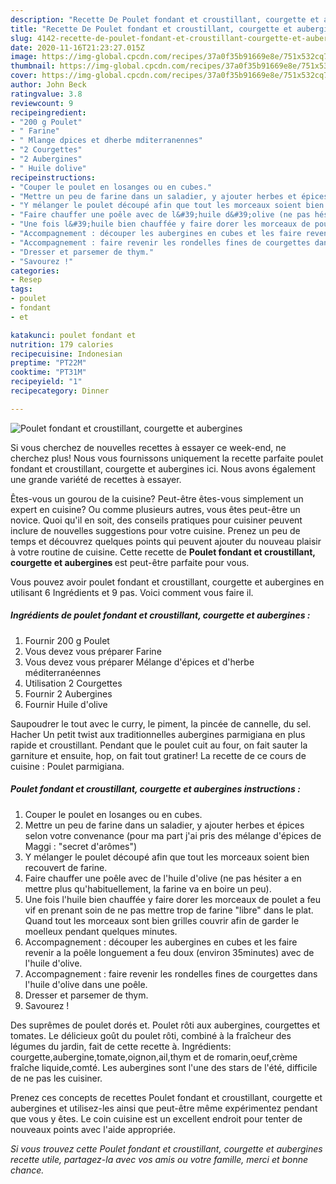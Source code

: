 ```yaml
---
description: "Recette De Poulet fondant et croustillant, courgette et aubergines"
title: "Recette De Poulet fondant et croustillant, courgette et aubergines"
slug: 4142-recette-de-poulet-fondant-et-croustillant-courgette-et-aubergines
date: 2020-11-16T21:23:27.015Z
image: https://img-global.cpcdn.com/recipes/37a0f35b91669e8e/751x532cq70/poulet-fondant-et-croustillant-courgette-et-aubergines-photo-principale-de-la-recette.jpg
thumbnail: https://img-global.cpcdn.com/recipes/37a0f35b91669e8e/751x532cq70/poulet-fondant-et-croustillant-courgette-et-aubergines-photo-principale-de-la-recette.jpg
cover: https://img-global.cpcdn.com/recipes/37a0f35b91669e8e/751x532cq70/poulet-fondant-et-croustillant-courgette-et-aubergines-photo-principale-de-la-recette.jpg
author: John Beck
ratingvalue: 3.8
reviewcount: 9
recipeingredient:
- "200 g Poulet"
- " Farine"
- " Mlange dpices et dherbe mditerranennes"
- "2 Courgettes"
- "2 Aubergines"
- " Huile dolive"
recipeinstructions:
- "Couper le poulet en losanges ou en cubes."
- "Mettre un peu de farine dans un saladier, y ajouter herbes et épices selon votre convenance (pour ma part j&#39;ai pris des mélange d&#39;épices de Maggi : &#34;secret d&#39;arômes&#34;)"
- "Y mélanger le poulet découpé afin que tout les morceaux soient bien recouvert de farine."
- "Faire chauffer une poêle avec de l&#39;huile d&#39;olive (ne pas hésiter a en mettre plus qu&#39;habituellement, la farine va en boire un peu)."
- "Une fois l&#39;huile bien chauffée y faire dorer les morceaux de poulet a feu vif en prenant soin de ne pas mettre trop de farine &#34;libre&#34; dans le plat. Quand tout les morceaux sont bien grilles couvrir afin de garder le moelleux pendant quelques minutes."
- "Accompagnement : découper les aubergines en cubes et les faire revenir a la poêle longuement a feu doux (environ 35minutes) avec de l&#39;huile d&#39;olive."
- "Accompagnement : faire revenir les rondelles fines de courgettes dans l&#39;huile d&#39;olive dans une poêle."
- "Dresser et parsemer de thym."
- "Savourez !"
categories:
- Resep
tags:
- poulet
- fondant
- et

katakunci: poulet fondant et 
nutrition: 179 calories
recipecuisine: Indonesian
preptime: "PT22M"
cooktime: "PT31M"
recipeyield: "1"
recipecategory: Dinner

---
```



![Poulet fondant et croustillant, courgette et aubergines](https://img-global.cpcdn.com/recipes/37a0f35b91669e8e/751x532cq70/poulet-fondant-et-croustillant-courgette-et-aubergines-photo-principale-de-la-recette.jpg)

Si vous cherchez de nouvelles recettes à essayer ce week-end, ne cherchez plus! Nous vous fournissons uniquement la recette parfaite poulet fondant et croustillant, courgette et aubergines ici. Nous avons également une grande variété de recettes à essayer.

Êtes-vous un gourou de la cuisine? Peut-être êtes-vous simplement un expert en cuisine? Ou comme plusieurs autres, vous êtes peut-être un novice. Quoi qu'il en soit, des conseils pratiques pour cuisiner peuvent inclure de nouvelles suggestions pour votre cuisine. Prenez un peu de temps et découvrez quelques points qui peuvent ajouter du nouveau plaisir à votre routine de cuisine. Cette recette de <strong> Poulet fondant et croustillant, courgette et aubergines </strong> est peut-être parfaite pour vous.

<!--inarticleads1-->

Vous pouvez avoir poulet fondant et croustillant, courgette et aubergines en utilisant 6 Ingrédients et 9 pas. Voici comment vous faire il.

##### Ingrédients de poulet fondant et croustillant, courgette et aubergines :

1. Fournir 200 g Poulet
1. Vous devez vous préparer  Farine
1. Vous devez vous préparer  Mélange d&#39;épices et d&#39;herbe méditerranéennes
1. Utilisation 2 Courgettes
1. Fournir 2 Aubergines
1. Fournir  Huile d&#39;olive


Saupoudrer le tout avec le curry, le piment, la pincée de cannelle, du sel. Hacher Un petit twist aux traditionnelles aubergines parmigiana en plus rapide et croustillant. Pendant que le poulet cuit au four, on fait sauter la garniture et ensuite, hop, on fait tout gratiner! La recette de ce cours de cuisine : Poulet parmigiana. 

<!--inarticleads2-->

##### Poulet fondant et croustillant, courgette et aubergines instructions :

1. Couper le poulet en losanges ou en cubes.
1. Mettre un peu de farine dans un saladier, y ajouter herbes et épices selon votre convenance (pour ma part j&#39;ai pris des mélange d&#39;épices de Maggi : &#34;secret d&#39;arômes&#34;)
1. Y mélanger le poulet découpé afin que tout les morceaux soient bien recouvert de farine.
1. Faire chauffer une poêle avec de l&#39;huile d&#39;olive (ne pas hésiter a en mettre plus qu&#39;habituellement, la farine va en boire un peu).
1. Une fois l&#39;huile bien chauffée y faire dorer les morceaux de poulet a feu vif en prenant soin de ne pas mettre trop de farine &#34;libre&#34; dans le plat. Quand tout les morceaux sont bien grilles couvrir afin de garder le moelleux pendant quelques minutes.
1. Accompagnement : découper les aubergines en cubes et les faire revenir a la poêle longuement a feu doux (environ 35minutes) avec de l&#39;huile d&#39;olive.
1. Accompagnement : faire revenir les rondelles fines de courgettes dans l&#39;huile d&#39;olive dans une poêle.
1. Dresser et parsemer de thym.
1. Savourez !


Des suprêmes de poulet dorés et. Poulet rôti aux aubergines, courgettes et tomates. Le délicieux goût du poulet rôti, combiné à la fraîcheur des légumes du jardin, fait de cette recette à. Ingrédients: courgette,aubergine,tomate,oignon,ail,thym et de romarin,oeuf,crème fraîche liquide,comté. Les aubergines sont l&#39;une des stars de l&#39;été, difficile de ne pas les cuisiner. 

<!--inarticleads1-->

<p>
Prenez ces concepts de recettes Poulet fondant et croustillant, courgette et aubergines et utilisez-les ainsi que peut-être même expérimentez pendant que vous y êtes. Le coin cuisine est un excellent endroit pour tenter de nouveaux points avec l'aide appropriée.
</p>

<p>
<i>Si vous trouvez cette Poulet fondant et croustillant, courgette et aubergines recette utile, partagez-la avec vos amis ou votre famille, merci et bonne chance.</i>
</p>
